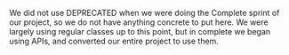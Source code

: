 We did not use DEPRECATED when we were doing the Complete sprint of our project, so we do not
have anything concrete to put here. We were largely using regular classes up to this point, but 
in complete we began using APIs, and converted our entire project to use them.